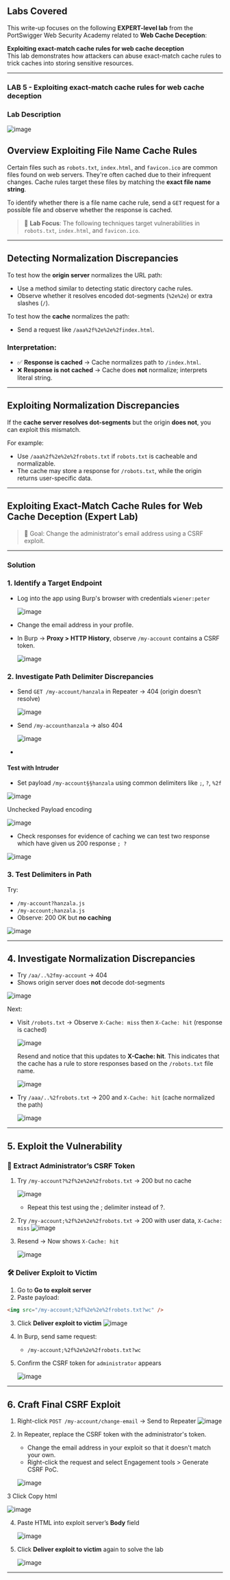 ## Labs Covered

This write-up focuses on the following **EXPERT-level lab** from the PortSwigger Web Security Academy related to **Web Cache Deception**:

**Exploiting exact-match cache rules for web cache deception**  
This lab demonstrates how attackers can abuse exact-match cache rules to trick caches into storing sensitive resources.

---

### LAB 5 - Exploiting exact-match cache rules for web cache deception

### Lab Description

![image](https://github.com/user-attachments/assets/757cc6d4-4764-4097-bf87-83fb43ae352c)


## Overview Exploiting File Name Cache Rules

Certain files such as `robots.txt`, `index.html`, and `favicon.ico` are common files found on web servers. They're often cached due to their infrequent changes. Cache rules target these files by matching the **exact file name string**.

To identify whether there is a file name cache rule, send a `GET` request for a possible file and observe whether the response is cached.

> 🔬 **Lab Focus**: The following techniques target vulnerabilities in `robots.txt`, `index.html`, and `favicon.ico`.

---

## Detecting Normalization Discrepancies

To test how the **origin server** normalizes the URL path:

* Use a method similar to detecting static directory cache rules.
* Observe whether it resolves encoded dot-segments (`%2e%2e`) or extra slashes (`/`).

To test how the **cache** normalizes the path:

* Send a request like `/aaa%2f%2e%2e%2findex.html`.

### Interpretation:

* ✅ **Response is cached** → Cache normalizes path to `/index.html`.
* ❌ **Response is not cached** → Cache does **not** normalize; interprets literal string.

---

## Exploiting Normalization Discrepancies

If the **cache server resolves dot-segments** but the origin **does not**, you can exploit this mismatch.

For example:

* Use `/aaa%2f%2e%2e%2frobots.txt` if `robots.txt` is cacheable and normalizable.
* The cache may store a response for `/robots.txt`, while the origin returns user-specific data.

---

## Exploiting Exact-Match Cache Rules for Web Cache Deception (Expert Lab)

> 🎯 Goal: Change the administrator's email address using a CSRF exploit.


---


### Solution

### 1. Identify a Target Endpoint

* Log into the app using Burp's browser with credentials `wiener:peter`

  ![image](https://github.com/user-attachments/assets/be70e9f3-21d8-4c07-9c35-903d9b648447)

* Change the email address in your profile.
* In Burp → **Proxy > HTTP History**, observe `/my-account` contains a CSRF token.

  ![image](https://github.com/user-attachments/assets/9114f8cc-bd8c-436c-a5b0-45aa616e099f)


### 2. Investigate Path Delimiter Discrepancies

* Send `GET /my-account/hanzala` in Repeater → 404 (origin doesn’t resolve)

   ![image](https://github.com/user-attachments/assets/bbb18c69-3c31-4d68-a0e8-49fc10b3f1d6)
  
* Send `/my-accounthanzala` → also 404

  ![image](https://github.com/user-attachments/assets/fee10535-45bf-4537-8647-c62b72031289)

* 



#### Test with Intruder

* Set payload `/my-account§§hanzala` using common delimiters like `;`, `?`, `%2f`

 ![image](https://github.com/user-attachments/assets/4d42917f-d4f1-4812-8042-ed6180f69494)

  
Unchecked Payload encoding

  ![image](https://github.com/user-attachments/assets/f0ab261a-5995-448a-8723-22847d43ce78)

* Check responses for evidence of caching we can test two response which have given us 200 response `; ?`

![image](https://github.com/user-attachments/assets/bfe24e8e-13b3-4afa-b5b0-5d801510d134)

### 3. Test Delimiters in Path

Try:

* `/my-account?hanzala.js`
* `/my-account;hanzala.js`
* Observe: 200 OK but **no caching**

![image](https://github.com/user-attachments/assets/36b964c8-6b8d-4c1d-bd8b-40173d19d9f6)

---

## 4. Investigate Normalization Discrepancies

* Try `/aa/..%2fmy-account` → 404
* Shows origin server does **not** decode dot-segments

![image](https://github.com/user-attachments/assets/2e4dc716-dc96-4df9-8ac3-77815beaeffb)

Next:

* Visit `/robots.txt` → Observe `X-Cache: miss` then `X-Cache: hit` (response is cached)
  
  ![image](https://github.com/user-attachments/assets/e6592c65-eb4f-4443-8dd0-fa355af2717a)

  Resend and notice that this updates to **X-Cache: hit**. This indicates that the cache has a rule to store responses based on the `/robots.txt` file name.

  ![image](https://github.com/user-attachments/assets/6b6fb2f2-4171-4d59-9176-4c6017aa6fed)

* Try `/aaa/..%2frobots.txt` → 200 and `X-Cache: hit` (cache normalized the path)

  ![image](https://github.com/user-attachments/assets/9306a0d6-18da-4d4b-894c-63590584fa1b)



---

## 5. Exploit the Vulnerability

### 🧬 Extract Administrator’s CSRF Token

1. Try `/my-account?%2f%2e%2e%2frobots.txt` → 200 but no cache

    ![image](https://github.com/user-attachments/assets/db088df3-6a7f-4dcf-b8d4-a863fe8ead8e)
 
  
   - Repeat this test using the ; delimiter instead of ?.
 
 3. Try `/my-account;%2f%2e%2e%2frobots.txt` → 200 with user data, `X-Cache: miss`
    ![image](https://github.com/user-attachments/assets/bf0f05d8-0033-4b7f-b4ee-dce2a7adfee4)

4. Resend → Now shows `X-Cache: hit`

   ![image](https://github.com/user-attachments/assets/675c8744-a3f1-4553-bdc3-02c833bdd853)



### 🛠️ Deliver Exploit to Victim

1. Go to **Go to exploit server**
2. Paste payload:

```html
<img src="/my-account;%2f%2e%2e%2frobots.txt?wc" />
```

3. Click **Deliver exploit to victim**
   ![image](https://github.com/user-attachments/assets/7aaf0ece-38f8-4925-a30c-e568643f27c4)

4. In Burp, send same request:

   * `/my-account;%2f%2e%2e%2frobots.txt?wc`
5. Confirm the CSRF token for `administrator` appears

   ![image](https://github.com/user-attachments/assets/2890699e-ee32-4fd7-9b4b-7772af7e4235)


---

## 6. Craft Final CSRF Exploit

1. Right-click `POST /my-account/change-email` → Send to Repeater
   ![image](https://github.com/user-attachments/assets/a9f8ebe3-caaa-4507-b0be-62f07a32a34b)

2. In Repeater, replace the CSRF token with the administrator's token.
	
	 - Change the email address in your exploit so that it doesn't match your own.
	 - Right-click the request and select Engagement tools > Generate CSRF PoC.


    ![image](https://github.com/user-attachments/assets/3d0c8378-1706-4e5f-b9fd-56b9695439c9)

3 Click Copy html

   ![image](https://github.com/user-attachments/assets/b6dec4e3-5501-42b4-911c-c4573b8c2847)



4. Paste HTML into exploit server’s **Body** field

   ![image](https://github.com/user-attachments/assets/7b205cc4-d0d2-471a-b9ca-8bb6b63119ce)

5. Click **Deliver exploit to victim** again to solve the lab

   ![image](https://github.com/user-attachments/assets/bf0ae86d-1cfc-4c36-b6ad-31491f55cf3d)

---
